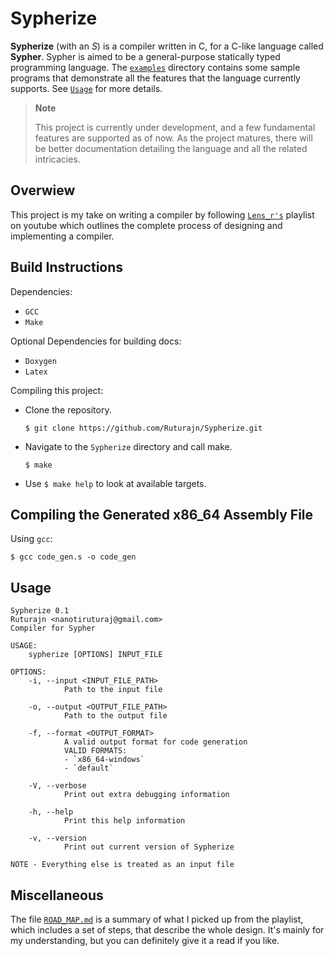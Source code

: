 # Sypherize

**Sypherize** (with an *S*) is a compiler written in C, for a C-like language
called **Sypher**. Sypher is aimed to be a general-purpose statically typed
programming language. The [`examples`](https://github.com/Ruturajn/Sypherize/tree/main/examples)
directory contains some sample programs that demonstrate all the features that the
language currently supports. See [`Usage`](https://github.com/Ruturajn/Sypherize/tree/main#usage) for more details.

> **Note**
> 
> This project is currently under development, and a few fundamental features are supported as of now.
> As the project matures, there will be better documentation detailing the language and all the related
> intricacies.

## Overwiew

This project is my take on writing a compiler by following [`Lens_r's`](https://www.youtube.com/playlist?list=PLysa8wRFCssxGKj_RxBWr3rwmjEYlJIpa)
playlist on youtube which outlines the complete process
of designing and implementing a compiler.


## Build Instructions

Dependencies:
- `GCC`
- `Make`

Optional Dependencies for building docs:
- `Doxygen`
- `Latex`

Compiling this project:

- Clone the repository.
  ```
  $ git clone https://github.com/Ruturajn/Sypherize.git
  ```
- Navigate to the `Sypherize` directory and call make.
  ```
  $ make
  ```
- Use `$ make help` to look at available targets.

## Compiling the Generated x86_64 Assembly File

Using `gcc`:
```
$ gcc code_gen.s -o code_gen
```
<!--
- Use an assembler and linker:
    - Assemble into an object file.
      ```
      $ as code_gen.S -o code_gen.o
      ```
    - Link into the final executable.
      ```
      $ ld code_gen.o -subsystem-console -o code_gen
      ```
-->

## Usage

```
Sypherize 0.1
Ruturajn <nanotiruturaj@gmail.com>
Compiler for Sypher

USAGE:
    sypherize [OPTIONS] INPUT_FILE

OPTIONS:
    -i, --input <INPUT_FILE_PATH>
            Path to the input file

    -o, --output <OUTPUT_FILE_PATH>
            Path to the output file

    -f, --format <OUTPUT_FORMAT>
            A valid output format for code generation
            VALID FORMATS:
            - `x86_64-windows`
            - `default`

    -V, --verbose
            Print out extra debugging information

    -h, --help
            Print this help information

    -v, --version
            Print out current version of Sypherize

NOTE - Everything else is treated as an input file
```

## Miscellaneous

The file [`ROAD_MAP.md`](https://github.com/Ruturajn/Sypherize/blob/main/ROAD_MAP.md)
is a summary of what I picked up from the playlist, which includes a set of
steps, that describe the whole design. It's mainly for my understanding, but
you can definitely give it a read if you like.
